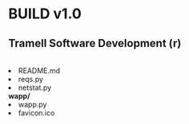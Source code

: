 # BUILD v1.0
## Tramell Software Development (r)
<br />
<li>README.md</li>
<li>reqs.py</li>
<li>netstat.py</li>
<b>wapp/</b>
<li>wapp.py</li>
<li>favicon.ico</li>
